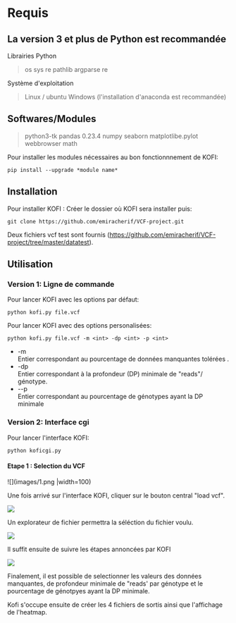 # Requis

## La version 3 et plus de Python est recommandée 
Librairies Python
> os
> sys
> re
> pathlib
> argparse
> re

Système d'exploitation 
> Linux / ubuntu 
> Windows (l'installation d'anaconda est recommandée) 

## Softwares/Modules
> python3-tk
> pandas 0.23.4
> numpy
> seaborn
> matplotlibe.pylot
> webbrowser
> math

Pour installer les modules nécessaires au bon fonctionnnement de KOFI:
```
pip install --upgrade *module name*
```
## Installation
Pour installer KOFI :
Créer le dossier où KOFI sera installer puis:
```
git clone https://github.com/emiracherif/VCF-project.git
```
Deux fichiers vcf test sont fournis (https://github.com/emiracherif/VCF-project/tree/master/datatest).
## Utilisation
### Version 1: Ligne de commande
Pour lancer KOFI avec les options par défaut:
```
python kofi.py file.vcf
```

Pour lancer KOFI avec des options personalisées:
```
python kofi.py file.vcf -m <int> -dp <int> -p <int>
```
- -m  
Entier correspondant au pourcentage de données manquantes tolérées . 
- -dp  
Entier correspondant à la profondeur (DP) minimale de "reads"/ génotype.
- --p  
Entier correspondant au pourcentage de génotypes ayant la DP minimale

### Version 2: Interface cgi
Pour lancer l'interface KOFI:
```
python koficgi.py
```
#### Etape 1 : Selection du VCF

![](images/1.png |width=100)

Une fois arrivé sur l'interface KOFI, cliquer sur le bouton central "load vcf".

![](images/2.png|width=100)

Un explorateur de fichier permettra la séléction du fichier voulu. 

![](images/3.png|width=100)

Il suffit ensuite de suivre les étapes annoncées par KOFI

![](images/4.png|width=100)

Finalement, il est possible de selectionner les valeurs des données manquantes, de profondeur minimale de "reads' par génotype et le pourcentage de génotpyes ayant la DP minimale. 

Kofi s'occupe ensuite de créer les 4 fichiers de sortis ainsi que l'affichage de l'heatmap. 



